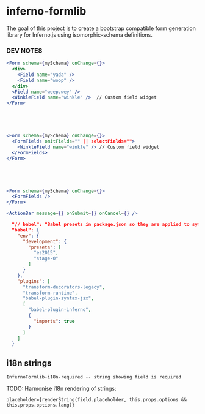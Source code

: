 # inferno-formlib
The goal of this project is to create a bootstrap compatible form generation library for Inferno.js using isomorphic-schema definitions.

### DEV NOTES
```jsx
<Form schema={mySchema} onChange={}>
  <div>
    <Field name="yada" />
    <Field name="woop" />
  </div>
  <Field name="weep.wey" />
  <WinkleField name="winkle" />  // Custom field widget
</Form>





<Form schema={mySchema} onChange={}>
  <FormFields omitFields="" || selectFields="">
    <WinkleField name="winkle" /> // Custom field widget
  </FormFields>
</Form>





<Form schema={mySchema} onChange={}>
  <FormFields />
</Form>

<ActionBar message={} onSubmit={} onCancel={} />
```

```json
  "// babel": "Babel presets in package.json so they are applied to symlinked packages https://github.com/babel/babel-loader/issues/149",
  "babel": {
    "env": {
      "development": {
        "presets": [
          "es2015",
          "stage-0"
        ]
      }
    },
    "plugins": [
      "transform-decorators-legacy",
      "transform-runtime",
      "babel-plugin-syntax-jsx",
      [
        "babel-plugin-inferno",
        {
          "imports": true
        }
      ]
    ]
  }
  ```

## i18n strings
```
InfernoFormlib-i18n-required -- string showing field is required
```
TODO: Harmonise i18n rendering of strings:

  `placeholder={renderString(field.placeholder, this.props.options && this.props.options.lang)}`
